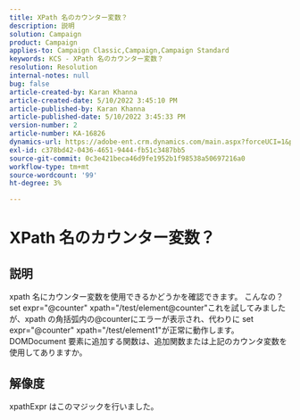```yaml
---
title: XPath 名のカウンター変数？
description: 説明
solution: Campaign
product: Campaign
applies-to: Campaign Classic,Campaign,Campaign Standard
keywords: KCS - XPath 名のカウンター変数？
resolution: Resolution
internal-notes: null
bug: false
article-created-by: Karan Khanna
article-created-date: 5/10/2022 3:45:10 PM
article-published-by: Karan Khanna
article-published-date: 5/10/2022 3:45:33 PM
version-number: 2
article-number: KA-16826
dynamics-url: https://adobe-ent.crm.dynamics.com/main.aspx?forceUCI=1&pagetype=entityrecord&etn=knowledgearticle&id=c2fb652b-78d0-ec11-a7b5-00224809c556
exl-id: c378bd42-0436-4651-9444-fb51c3487bb5
source-git-commit: 0c3e421beca46d9fe1952b1f98538a50697216a0
workflow-type: tm+mt
source-wordcount: '99'
ht-degree: 3%

---
```


# XPath 名のカウンター変数？

## 説明


xpath 名にカウンター変数を使用できるかどうかを確認できます。 こんなの？
 
set expr=&quot;@counter&quot; xpath=&quot;/test/element@counter&quot;これを試してみましたが、xpath の角括弧内の@counterにエラーが表示され、代わりに set expr=&quot;@counter&quot; xpath=&quot;/test/element1&quot;が正常に動作します。
 
DOMDocument 要素に追加する関数は、追加関数または上記のカウンタ変数を使用してありますか。


## 解像度


xpathExpr はこのマジックを行いました。

